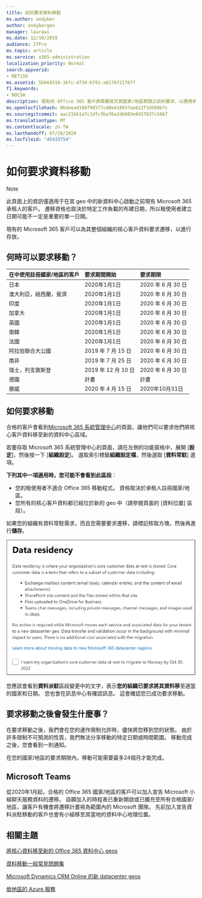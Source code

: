 ```yaml
---
title: 如何要求資料移動
ms.author: andyber
author: andybergen
manager: laurawi
ms.date: 12/10/2019
audience: ITPro
ms.topic: article
ms.service: o365-administration
localization_priority: Normal
search.appverid:
- MET150
ms.assetid: 5bb64310-36fc-473d-b791-a0176f21707f
f1.keywords:
- NOCSH
description: 現有的 Office 365 客戶將需要提交其國家/地區期限之前的要求，以便將參與 Microsoft 365 服務的客戶資料移至新的地理位置。
ms.openlocfilehash: 06deead188f985f7cd8e410937ae612f3d509b7c
ms.sourcegitcommit: aac21bb1a7c1dfc3ba76a2db883e0457037c5667
ms.translationtype: MT
ms.contentlocale: zh-TW
ms.lasthandoff: 07/28/2020
ms.locfileid: "45433754"
---
```

# <a name="how-to-request-your-data-move"></a>如何要求資料移動

> [!NOTE]
> 此頁面上的資訊僅適用于在其 geo 中的新資料中心啟動之前現有 Microsoft 365 承租人的客戶。 遷移資格也取決於特定工作負載的布建日期，所以租使用者建立日期可能不一定是重要的單一日期。
  
現有的 Microsoft 365 客戶可以為其整個組織的核心客戶資料要求遷移，以進行存放。  
  
## <a name="when-can-i-request-a-move"></a>何時可以要求移動？

|**在中使用註冊國家/地區的客戶**|**要求期間開始**|**要求期限**|
|:-----|:-----|:-----|
|日本  <br/> |2020年1月1日  <br/> |2020 年 6 月 30 日  <br/> |
|澳大利亞，紐西蘭，斐濟  <br/> |2020年1月1日  <br/> |2020 年 6 月 30 日  <br/> |
|印度  <br/> |2020年1月1日  <br/> |2020 年 6 月 30 日  <br/> |
|加拿大  <br/> |2020年1月1日  <br/> |2020 年 6 月 30 日  <br/> |
|英國  <br/> |2020年1月1日  <br/> |2020 年 6 月 30 日  <br/> |
|南韓  <br/> |2020年1月1日  <br/> |2020 年 6 月 30 日  <br/> |
|法國  <br/> |2020年1月1日  <br/> |2020 年 6 月 30 日  <br/> |
|阿拉伯聯合大公國  <br/> |2019 年 7 月 15 日  <br/> |2020 年 6 月 30 日  <br/> |
|南非  <br/> |2019 年 7 月 25 日  <br/> |2020 年 6 月 30 日  <br/> |
|瑞士，列支敦斯登  <br/> |2019 年 12 月 10 日  <br/> |2020 年 6 月 30 日  <br/> |
|德國  <br/> |計畫  <br/> |計畫  <br/> |
|挪威  <br/> |2020 年 4 月 15 日  <br/> |2020年10月31日  <br/> |
   
## <a name="how-to-request-a-move"></a>如何要求移動

合格的客戶會看到[Microsoft 365 系統管理中心](https://aka.ms/365admin)的頁面，讓他們可以要求他們將核心客戶資料移至新的資料中心區域。  
  
若要存取 Microsoft 365 系統管理中心的頁面，請在左側的功能窗格中，展開 [**設定**]，然後按一下 [**組織設定**]。
選取索引標籤**組織設定檔**，然後選取 [**資料常駐**] 選項。
  
**下列其中一項適用時，您可能不會看到此區段**：
- 您的租使用者不適合 Office 365 移動程式。  資格取決於承租人註冊國家/地區。
- 您所有的核心客戶資料都已經位於新的 geo 中（請參閱頁面的 [資料位置] 區段）。 
  
如果您的組織有資料常駐需求，而且您需要要求遷移，請標記核取方塊，然後再進行**儲存**。
  
![資料中心加入動作畫面](media/dataresidencyflyoutae.jpg)
  
您應該會看到**資料派駐**區段變更中的文字，表示**您的組織已要求將其資料移**至適當的國家和日期。 您也會在訊息中心有確認訊息。 這會確認您已成功要求移動。 


  
## <a name="what-happens-after-requesting-a-move"></a>要求移動之後會發生什麼事？

在要求移動之後，我們會在您的運作限制允許時，儘快將您移到您的狀態。 由於許多限制不可預測的性質，我們無法分享移動的特定日期或時間範圍。 移動完成之後，您會看到一則通知。
  
在您的國家/地區的要求期限內，移動可能需要最多24個月才能完成。
  
## <a name="microsoft-teams"></a>Microsoft Teams

從2020年1月起，合格的 Office 365 國家/地區的客戶可以加入宣告 Microsoft 小組聊天服務資料的遷移。  自願加入的時程表已重新開啟或已擴充至所有合格國家/地區，讓客戶有機會將遷移計畫視為範圍內的 Microsoft 團隊。 先前加入宣告資料派駐移動的客戶也會有小組移至其當地的資料中心地理位置。

## <a name="related-topics"></a>相關主題

[將核心資料移至新的 Office 365 資料中心 geos](moving-data-to-new-datacenter-geos.md)

[資料移動一般常見問題集](data-move-faq.md)

[Microsoft Dynamics CRM Online 的新 datacenter geos](https://go.microsoft.com/fwlink/p/?Linkid=615924)
  
[依地區的 Azure 服務](https://azure.microsoft.com/regions/)
  

